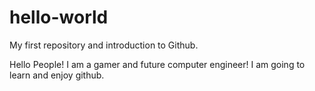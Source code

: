 # hello-world
My first repository and introduction to Github.


Hello People! I am a gamer and future computer engineer! 
I am going to learn and enjoy github. 
